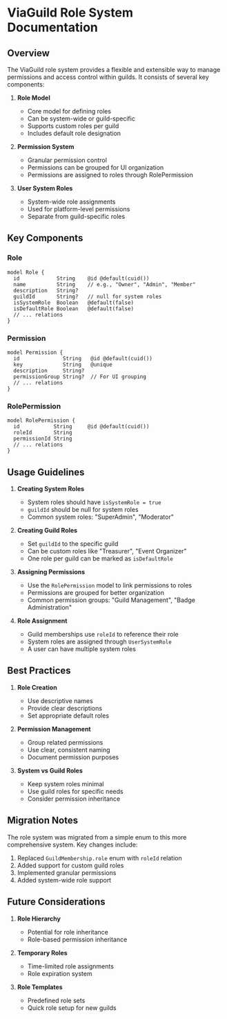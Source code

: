 # ViaGuild Role System Documentation

## Overview
The ViaGuild role system provides a flexible and extensible way to manage permissions and access control within guilds. It consists of several key components:

1. **Role Model**
   - Core model for defining roles
   - Can be system-wide or guild-specific
   - Supports custom roles per guild
   - Includes default role designation

2. **Permission System**
   - Granular permission control
   - Permissions can be grouped for UI organization
   - Permissions are assigned to roles through RolePermission

3. **User System Roles**
   - System-wide role assignments
   - Used for platform-level permissions
   - Separate from guild-specific roles

## Key Components

### Role
```prisma
model Role {
  id            String    @id @default(cuid())
  name          String    // e.g., "Owner", "Admin", "Member"
  description   String?
  guildId       String?   // null for system roles
  isSystemRole  Boolean   @default(false)
  isDefaultRole Boolean   @default(false)
  // ... relations
}
```

### Permission
```prisma
model Permission {
  id              String   @id @default(cuid())
  key             String   @unique
  description     String?
  permissionGroup String?  // For UI grouping
  // ... relations
}
```

### RolePermission
```prisma
model RolePermission {
  id           String     @id @default(cuid())
  roleId       String
  permissionId String
  // ... relations
}
```

## Usage Guidelines

1. **Creating System Roles**
   - System roles should have `isSystemRole = true`
   - `guildId` should be null for system roles
   - Common system roles: "SuperAdmin", "Moderator"

2. **Creating Guild Roles**
   - Set `guildId` to the specific guild
   - Can be custom roles like "Treasurer", "Event Organizer"
   - One role per guild can be marked as `isDefaultRole`

3. **Assigning Permissions**
   - Use the `RolePermission` model to link permissions to roles
   - Permissions are grouped for better organization
   - Common permission groups: "Guild Management", "Badge Administration"

4. **Role Assignment**
   - Guild memberships use `roleId` to reference their role
   - System roles are assigned through `UserSystemRole`
   - A user can have multiple system roles

## Best Practices

1. **Role Creation**
   - Use descriptive names
   - Provide clear descriptions
   - Set appropriate default roles

2. **Permission Management**
   - Group related permissions
   - Use clear, consistent naming
   - Document permission purposes

3. **System vs Guild Roles**
   - Keep system roles minimal
   - Use guild roles for specific needs
   - Consider permission inheritance

## Migration Notes

The role system was migrated from a simple enum to this more comprehensive system. Key changes include:

1. Replaced `GuildMembership.role` enum with `roleId` relation
2. Added support for custom guild roles
3. Implemented granular permissions
4. Added system-wide role support

## Future Considerations

1. **Role Hierarchy**
   - Potential for role inheritance
   - Role-based permission inheritance

2. **Temporary Roles**
   - Time-limited role assignments
   - Role expiration system

3. **Role Templates**
   - Predefined role sets
   - Quick role setup for new guilds 